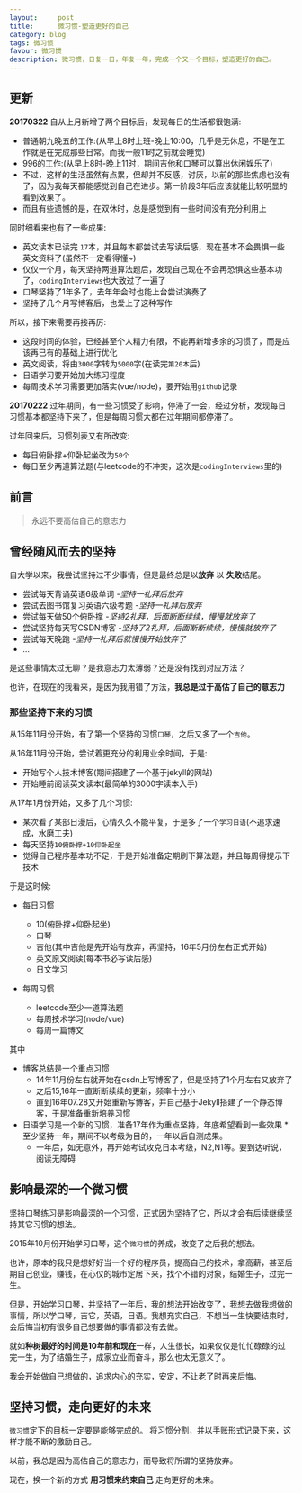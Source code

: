 ```yaml
---
layout:     post
title:      微习惯-塑造更好的自己
category: blog
tags: 微习惯
favour: 微习惯
description: 微习惯，日复一日，年复一年，完成一个又一个目标，塑造更好的自己。
---
```


## 更新
**20170322**
自从上月新增了两个目标后，发现每日的生活都很饱满:

* 普通朝九晚五的工作:(从早上8时上班-晚上10:00，几乎是无休息，不是在工作就是在完成那些日常。而我一般11时之前就会睡觉)
* 996的工作:(从早上8时-晚上11时，期间吉他和口琴可以算出休闲娱乐了)
* 不过，这样的生活虽然有点累，但却并不反感，讨厌，以前的那些焦虑也没有了，因为我每天都能感觉到自己在进步。第一阶段3年后应该就能比较明显的看到效果了。
* 而且有些遗憾的是，在双休时，总是感觉到有一些时间没有充分利用上

同时细看来也有了一些成果:

* 英文读本已读完 `17`本，并且每本都尝试去写读后感，现在基本不会畏惧一些英文资料了(虽然不一定看得懂~)
* 仅仅一个月，每天坚持两道算法题后，发现自己现在不会再恐惧这些基本功了，`codingInterviews`也大致过了一遍了
* 口琴坚持了1年多了，去年年会时也能上台尝试演奏了
* 坚持了几个月写博客后，也爱上了这种写作

所以，接下来需要再接再厉:

* 这段时间的体验，已经甚至个人精力有限，不能再新增多余的习惯了，而是应该再已有的基础上进行优化
* 英文阅读，将由`3000`字转为`5000`字(在读完`第20本`后)
* 日语学习要开始加大练习程度
* 每周技术学习需要更加落实(vue/node)，要开始用`github`记录

**20170222**
过年期间，有一些习惯受了影响，停滞了一会，经过分析，发现每日习惯基本都坚持下来了，但是每周习惯大都在过年期间都停滞了。

过年回来后，习惯列表又有所改变:

* 每日俯卧撑+仰卧起坐改为`50个`
* 每日至少两道算法题(与leetcode的不冲突，这次是`codingInterviews`里的)



## 前言

> 永远不要高估自己的意志力

## 曾经随风而去的坚持
自大学以来，我尝试坚持过不少事情，但是最终总是以**放弃** 以 **失败**结尾。

* 尝试每天背诵英语6级单词 *-坚持一礼拜后放弃*
* 尝试去图书馆复习英语六级考题 *-坚持一礼拜后放弃*
* 尝试每天做50个俯卧撑 *-坚持2礼拜，后面断断续续，慢慢就放弃了*
* 尝试坚持每天写CSDN博客 *-坚持了2礼拜，后面断断续续，慢慢就放弃了*
* 尝试每天晚跑 *-坚持一礼拜后就慢慢开始放弃了* 
* ...

是这些事情太过无聊？是我意志力太薄弱？还是没有找到对应方法？

也许，在现在的我看来，是因为我用错了方法，**我总是过于高估了自己的意志力**

### 那些坚持下来的习惯

从15年11月份开始，有了第一个坚持的习惯`口琴`，之后又多了一个`吉他`。

从16年11月份开始，尝试着更充分的利用业余时间，于是:

* 开始写个人技术博客(期间搭建了一个基于jekyll的网站)
* 开始睡前阅读英文读本(最简单的3000字读本入手)

从17年1月份开始，又多了几个习惯:

* 某次看了某部日漫后，心情久久不能平复，于是多了一个`学习日语`(不追求速成，水磨工夫)
* 每天坚持`10俯卧撑+10仰卧起坐`
* 觉得自己程序基本功不足，于是开始准备定期刷下算法题，并且每周得提示下技术

于是这时候:

* 每日习惯
	* 10(俯卧撑+仰卧起坐)
	* 口琴
	* 吉他(其中吉他是先开始有放弃，再坚持，16年5月份左右正式开始)
	* 英文原文阅读(每本书必写读后感)
	* 日文学习

* 每周习惯
	* leetcode至少一道算法题
	* 每周技术学习(node/vue)
	* 每周一篇博文

其中

* 博客总结是一个重点习惯
	* 14年11月份左右就开始在csdn上写博客了，但是坚持了1个月左右又放弃了
	* 之后15,16年一直断断续续的更新，频率十分小
	* 直到16年07.28又开始重新写博客，并自己基于Jekyll搭建了一个静态博客，于是准备重新培养习惯
* 日语学习是一个新的习惯，准备17年作为重点坚持，年底希望看到一些效果
	*至少坚持一年，期间不以考级为目的，一年以后自测成果。
	* 一年后，如无意外，再开始考试攻克日本考级，N2,N1等。要到达听说，阅读无障碍
	

## 影响最深的一个微习惯
坚持口琴练习是影响最深的一个习惯，正式因为坚持了它，所以才会有后续继续坚持其它习惯的想法。

2015年10月份开始学习口琴，这个`微习惯`的养成，改变了之后我的想法。

也许，原本的我只是想好好当一个好的程序员，提高自己的技术，拿高薪，甚至后期自己创业，赚钱，在心仪的城市定居下来，找个不错的对象，结婚生子，过完一生。

但是，开始学习口琴，并坚持了一年后，我的想法开始改变了，我想去做我想做的事情，所以学口琴，吉它，英语，日语。我想充实自己，不想当一生快要结束时，会后悔当初有很多自己想要做的事情都没有去做。

就如**种树最好的时间是10年前和现在**一样，人生很长，如果仅仅是忙忙碌碌的过完一生，为了结婚生子，成家立业而奋斗，那么也太无意义了。

我会开始做自己想做的，追求内心的充实，安定，不让老了时再来后悔。


## 坚持习惯，走向更好的未来
`微习惯`定下的目标一定要是能够完成的。
将习惯分割，并以手账形式记录下来，这样才能不断的激励自己。

以前，我总是因为高估自己的意志力，而导致将所谓的坚持放弃。

现在，换一个新的方式 **用习惯来约束自己** 走向更好的未来。


